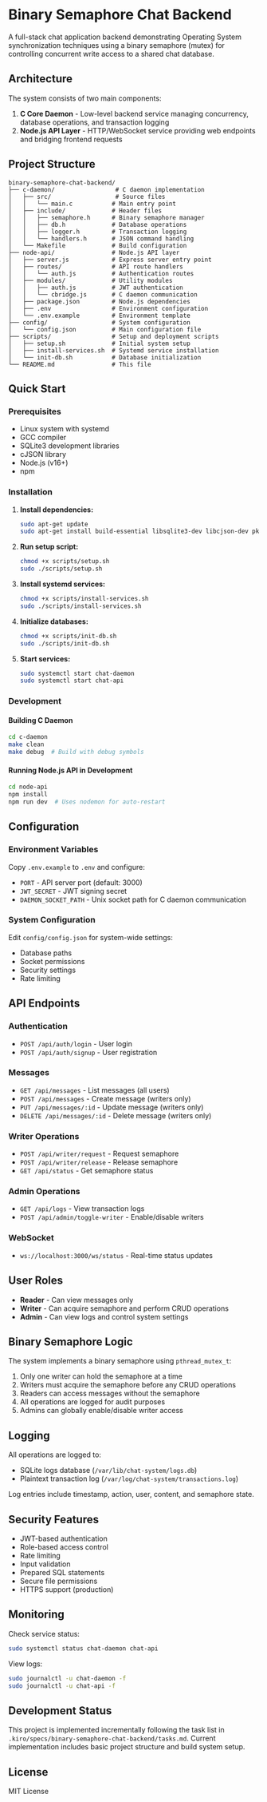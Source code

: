 # Binary Semaphore Chat Backend

A full-stack chat application backend demonstrating Operating System synchronization techniques using a binary semaphore (mutex) for controlling concurrent write access to a shared chat database.

## Architecture

The system consists of two main components:

1. **C Core Daemon** - Low-level backend service managing concurrency, database operations, and transaction logging
2. **Node.js API Layer** - HTTP/WebSocket service providing web endpoints and bridging frontend requests

## Project Structure

```
binary-semaphore-chat-backend/
├── c-daemon/                 # C daemon implementation
│   ├── src/                  # Source files
│   │   └── main.c           # Main entry point
│   ├── include/             # Header files
│   │   ├── semaphore.h      # Binary semaphore manager
│   │   ├── db.h             # Database operations
│   │   ├── logger.h         # Transaction logging
│   │   └── handlers.h       # JSON command handling
│   └── Makefile             # Build configuration
├── node-api/                # Node.js API layer
│   ├── server.js            # Express server entry point
│   ├── routes/              # API route handlers
│   │   └── auth.js          # Authentication routes
│   ├── modules/             # Utility modules
│   │   ├── auth.js          # JWT authentication
│   │   └── cbridge.js       # C daemon communication
│   ├── package.json         # Node.js dependencies
│   ├── .env                 # Environment configuration
│   └── .env.example         # Environment template
├── config/                  # System configuration
│   └── config.json          # Main configuration file
├── scripts/                 # Setup and deployment scripts
│   ├── setup.sh             # Initial system setup
│   ├── install-services.sh  # Systemd service installation
│   └── init-db.sh           # Database initialization
└── README.md                # This file
```

## Quick Start

### Prerequisites

- Linux system with systemd
- GCC compiler
- SQLite3 development libraries
- cJSON library
- Node.js (v16+)
- npm

### Installation

1. **Install dependencies:**
   ```bash
   sudo apt-get update
   sudo apt-get install build-essential libsqlite3-dev libcjson-dev pkg-config nodejs npm
   ```

2. **Run setup script:**
   ```bash
   chmod +x scripts/setup.sh
   sudo ./scripts/setup.sh
   ```

3. **Install systemd services:**
   ```bash
   chmod +x scripts/install-services.sh
   sudo ./scripts/install-services.sh
   ```

4. **Initialize databases:**
   ```bash
   chmod +x scripts/init-db.sh
   sudo ./scripts/init-db.sh
   ```

5. **Start services:**
   ```bash
   sudo systemctl start chat-daemon
   sudo systemctl start chat-api
   ```

### Development

#### Building C Daemon

```bash
cd c-daemon
make clean
make debug  # Build with debug symbols
```

#### Running Node.js API in Development

```bash
cd node-api
npm install
npm run dev  # Uses nodemon for auto-restart
```

## Configuration

### Environment Variables

Copy `.env.example` to `.env` and configure:

- `PORT` - API server port (default: 3000)
- `JWT_SECRET` - JWT signing secret
- `DAEMON_SOCKET_PATH` - Unix socket path for C daemon communication

### System Configuration

Edit `config/config.json` for system-wide settings:

- Database paths
- Socket permissions
- Security settings
- Rate limiting

## API Endpoints

### Authentication
- `POST /api/auth/login` - User login
- `POST /api/auth/signup` - User registration

### Messages
- `GET /api/messages` - List messages (all users)
- `POST /api/messages` - Create message (writers only)
- `PUT /api/messages/:id` - Update message (writers only)
- `DELETE /api/messages/:id` - Delete message (writers only)

### Writer Operations
- `POST /api/writer/request` - Request semaphore
- `POST /api/writer/release` - Release semaphore
- `GET /api/status` - Get semaphore status

### Admin Operations
- `GET /api/logs` - View transaction logs
- `POST /api/admin/toggle-writer` - Enable/disable writers

### WebSocket
- `ws://localhost:3000/ws/status` - Real-time status updates

## User Roles

- **Reader** - Can view messages only
- **Writer** - Can acquire semaphore and perform CRUD operations
- **Admin** - Can view logs and control system settings

## Binary Semaphore Logic

The system implements a binary semaphore using `pthread_mutex_t`:

1. Only one writer can hold the semaphore at a time
2. Writers must acquire the semaphore before any CRUD operations
3. Readers can access messages without the semaphore
4. All operations are logged for audit purposes
5. Admins can globally enable/disable writer access

## Logging

All operations are logged to:
- SQLite logs database (`/var/lib/chat-system/logs.db`)
- Plaintext transaction log (`/var/log/chat-system/transactions.log`)

Log entries include timestamp, action, user, content, and semaphore state.

## Security Features

- JWT-based authentication
- Role-based access control
- Rate limiting
- Input validation
- Prepared SQL statements
- Secure file permissions
- HTTPS support (production)

## Monitoring

Check service status:
```bash
sudo systemctl status chat-daemon chat-api
```

View logs:
```bash
sudo journalctl -u chat-daemon -f
sudo journalctl -u chat-api -f
```

## Development Status

This project is implemented incrementally following the task list in `.kiro/specs/binary-semaphore-chat-backend/tasks.md`. Current implementation includes basic project structure and build system setup.

## License

MIT License